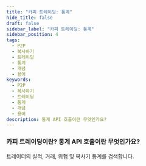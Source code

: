 ```yaml
---
title: "카피 트레이딩: 통계"
hide_title: false
draft: false
sidebar_label: "카피 트레이딩: 통계"
sidebar_position: 4
tags:
  - P2P
  - 복사하기
  - 트레이딩
  - 통계
  - 개념
  - 용어
keywords:
  - P2P
  - 복사하기
  - 트레이딩
  - 통계
  - 개념
  - 용어
description: 통계 API 호출이란 무엇인가요?
---
```


### 카피 트레이딩이란? 통계 API 호출이란 무엇인가요?

트레이더의 실적, 거래, 위험 및 복사기 통계를 검색합니다.
